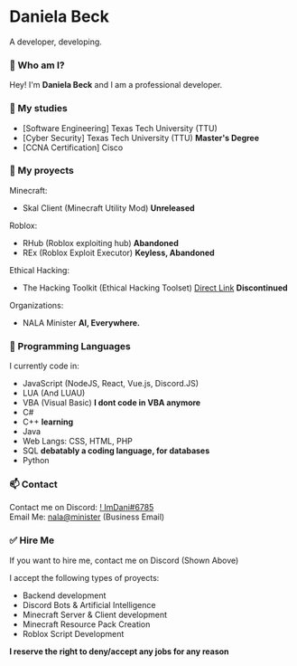 # Daniela Beck
A developer, developing.

### 👋 Who am I?
Hey! I'm **Daniela Beck** and I am a professional developer.

### 👀 My studies
- [Software Engineering] Texas Tech University (TTU)
- [Cyber Security] Texas Tech University (TTU) **Master's Degree**
- [CCNA Certification] Cisco

### 🌱 My proyects
Minecraft:
- Skal Client (Minecraft Utility Mod) **Unreleased**

Roblox:
- RHub (Roblox exploiting hub) **Abandoned**
- REx (Roblox Exploit Executor) **Keyless, Abandoned**

Ethical Hacking:
- The Hacking Toolkit (Ethical Hacking Toolset) [Direct Link](https://github.com/RafaTech-Dev/the-hacking-toolkit) **Discontinued**

Organizations:
- NALA Minister **AI, Everywhere.**


### 💞️ Programming Languages
I currently code in:
- JavaScript (NodeJS, React, Vue.js, Discord.JS)
- LUA (And LUAU)
- VBA (Visual Basic) **I dont code in VBA anymore**
- C# 
- C++ **learning**
- Java
- Web Langs: CSS, HTML, PHP
- SQL **debatably a coding language, for databases**
- Python

### 📫 Contact
Contact me on Discord: [! ImDani#6785](https://discord.com/users/881922017887154226)<br>
Email Me: [nala@minister](mailto:nala@minister.com) (Business Email)

### ✅ Hire Me
If you want to hire me, contact me on Discord (Shown Above)

I accept the following types of proyects:
- Backend development
- Discord Bots & Artificial Intelligence
- Minecraft Server & Client development
- Minecraft Resource Pack Creation
- Roblox Script Development

**I reserve the right to deny/accept any jobs for any reason**
